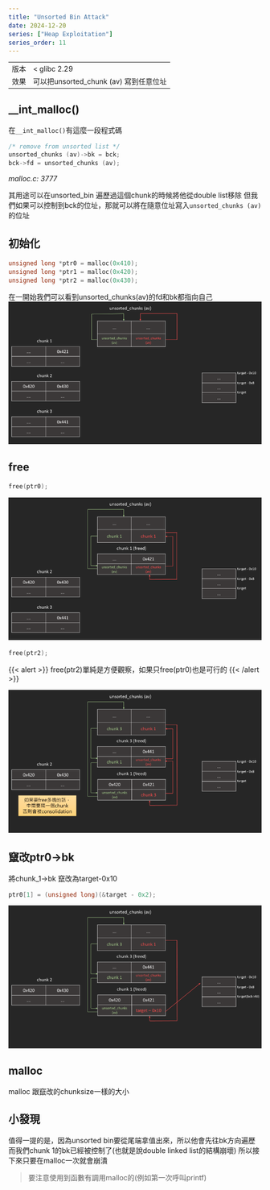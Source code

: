 ```yaml
---
title: "Unsorted Bin Attack"
date: 2024-12-20
series: ["Heap Exploitation"]
series_order: 11
---
```



|||
|-|-|
|版本|< glibc 2.29|
|效果|可以把unsorted_chunk (av) 寫到任意位址|

## __int_malloc()

在`__int_malloc()`有這麼一段程式碼  

```c
/* remove from unsorted list */
unsorted_chunks (av)->bk = bck;
bck->fd = unsorted_chunks (av);
```

_malloc.c: 3777_  

其用途可以在unsorted_bin 遍歷過這個chunk的時候將他從double list移除
但我們如果可以控制到bck的位址，那就可以將在隨意位址寫入`unsorted_chunks (av)`的位址

## 初始化

```c
unsigned long *ptr0 = malloc(0x410);
unsigned long *ptr1 = malloc(0x420);
unsigned long *ptr2 = malloc(0x430);
```

在一開始我們可以看到unsorted_chunks(av)的fd和bk都指向自己
![alt text](image-7.png)

## free

```c
free(ptr0);
```

![alt text](image-8.png)

```c
free(ptr2);
```

{{< alert >}}
free(ptr2)單純是方便觀察，如果只free(ptr0)也是可行的
{{< /alert >}}

![alt text](image-9.png)

## 竄改ptr0->bk

將chunk_1->bk 竄改為target-0x10

```c
ptr0[1] = (unsigned long)(&target - 0x2);
```

![alt text](image-10.png)

## malloc

malloc 跟竄改的chunksize一樣的大小


## 小發現

值得一提的是，因為unsorted bin要從尾端拿值出來，所以他會先往bk方向遍歷  
而我們chunk 1的bk已經被控制了(也就是說double linked list的結構崩壞)
所以接下來只要在malloc一次就會崩潰  

> 要注意使用到函數有調用malloc的(例如第一次呼叫printf)  

